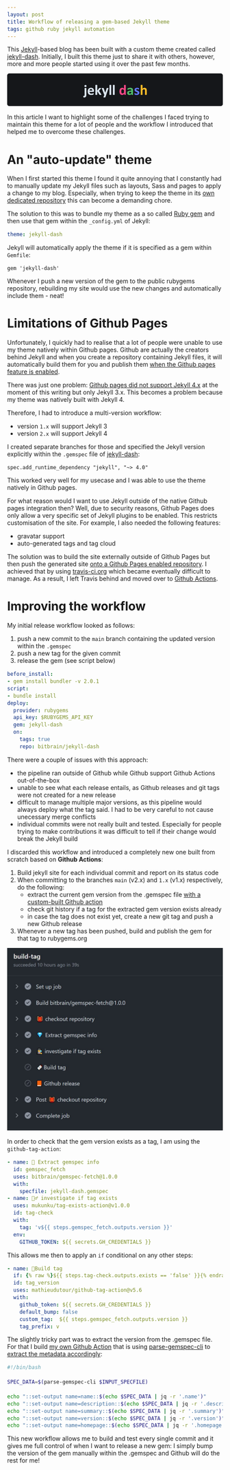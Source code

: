 ```yaml
---
layout: post
title: Workflow of releasing a gem-based Jekyll theme 
tags: github ruby jekyll automation
---
```

This [Jekyll](https://jekyllrb.com/)-based blog has been built with a custom theme created called [jekyll-dash](https://github.com/bitbrain/jekyll-dash). Initially, I built this theme just to share it with others, however, more and more people started using it over the past few months.

[![jekyll-dash-logo](/public/media/jekyll-dash-logo.png)](https://github.com/bitbrain/jekyll-dash)

In this article I want to highlight some of the challenges I faced trying to maintain this theme for a lot of people and the workflow I introduced that helped me to overcome these challenges.

# An "auto-update" theme

When I first started this theme I found it quite annoying that I constantly had to manually update my Jekyll files such as layouts, Sass and pages to apply a change to my blog. Especially, when trying to keep the theme in its [own dedicated repository](https://github.com/bitbrain/jekyll-dash) this can become a demanding chore.

The solution to this was to bundle my theme as a so called [Ruby gem](https://rubygems.org/) and then use that gem within the `_config.yml` of Jekyll:
```yml
theme: jekyll-dash
```
Jekyll will automatically apply the theme if it is specified as a gem within `Gemfile`:
```
gem 'jekyll-dash'
```
Whenever I push a new version of the gem to the public rubygems repository, rebuilding my site would use the new changes and automatically include them - neat!

# Limitations of Github Pages

Unfortunately, I quickly had to realise that a lot of people were unable to use my theme natively within Github pages. Github are actually the creators behind Jekyll and when you create a repository containing Jekyll files, it will automatically build them for you and publish them [when the Github pages feature is enabled](https://docs.github.com/en/pages/getting-started-with-github-pages/creating-a-github-pages-site).

There was just one problem: [Github pages did not support Jekyll 4.x](https://pages.github.com/versions/) at the moment of this writing but only Jekyll 3.x. This becomes a problem because my theme was natively built with Jekyll 4.

Therefore, I had to introduce a multi-version workflow:

- version `1.x` will support Jekyll 3
- version `2.x` will support Jekyll 4

I created separate branches for those and specified the Jekyll version explicitly within the `.gemspec` file of [jekyll-dash](https://github.com/bitbrain/jekyll-dash/blob/main/jekyll-dash.gemspec):
```
spec.add_runtime_dependency "jekyll", "~> 4.0"
```
This worked very well for my usecase and I was able to use the theme natively in Github pages.

For what reason would I want to use Jekyll outside of the native Github pages integration then? Well, due to security reasons, Github Pages does only allow a very specific set of Jekyll plugins to be enabled. This restricts customisation of the site. For example, I also needed the following features:

- gravatar support
- auto-generated tags and tag cloud

The solution was to build the site externally outside of Github Pages but then push the generated site [onto a Github Pages enabled repository](https://github.com/bitbrain/bitbrain.github.io). I achieved that by using [travis-ci.org](https://travis-ci.org/) which became eventually difficult to manage. As a result, I left Travis behind and moved over to [Github Actions](https://docs.github.com/en/actions).

# Improving the workflow

My initial release workflow looked as follows:

1. push a new commit to the `main` branch containing the updated version within the `.gemspec`
2. push a new tag for the given commit
3. release the gem (see script below)

```yml
before_install:
- gem install bundler -v 2.0.1
script:
- bundle install
deploy:
  provider: rubygems
  api_key: $RUBYGEMS_API_KEY
  gem: jekyll-dash
  on:
    tags: true
    repo: bitbrain/jekyll-dash
```
There were a couple of issues with this approach:

- the pipeline ran outside of Github while Github support Github Actions out-of-the-box
- unable to see what each release entails, as Github releases and git tags were not created for a new release
- difficult to manage multiple major versions, as this pipeline would always deploy what the tag said. I had to be very careful to not cause unecessary merge conflicts
- individual commits were not really built and tested. Especially for people trying to make contributions it was difficult to tell if their change would break the Jekyll build

I discarded this workflow and introduced a completely new one built from scratch based on **Github Actions**:

1. Build jekyll site for each individual commit and report on its status code
2. When committing to the branches `main` (v2.x) and `1.x` (v1.x) respectively, do the following:
    - extract the current gem version from the .gemspec file [with a custom-built Github action](https://github.com/bitbrain/gemspec-fetch)
    - check git history if a tag for the extracted gem version exists already
    - in case the tag does not exist yet, create a new git tag and push a new Github release
3. Whenever a new tag has been pushed, build and publish the gem for that tag to rubygems.org

![jekyll-dash-build](/public/media/jekyll-dash-build-tag.jpg)

In order to check that the gem version exists as a tag, I am using the `github-tag-action`:
```yml
- name: 💎 Extract gemspec info
  id: gemspec_fetch
  uses: bitbrain/gemspec-fetch@1.0.0
  with:
    specfile: jekyll-dash.gemspec
- name: 🕵️‍♂️ investigate if tag exists
  uses: mukunku/tag-exists-action@v1.0.0
  id: tag-check
  with: 
    tag: 'v${{ steps.gemspec_fetch.outputs.version }}'
  env:
    GITHUB_TOKEN: ${{ secrets.GH_CREDENTIALS }}
```
This allows me then to apply an `if` conditional on any other steps:
```yml
- name: 🔖Build tag
  if: {% raw %}${{ steps.tag-check.outputs.exists == 'false' }}{% endraw %}
  id: tag_version
  uses: mathieudutour/github-tag-action@v5.6
  with:
    github_token: ${{ secrets.GH_CREDENTIALS }}
    default_bump: false
    custom_tag:  ${{ steps.gemspec_fetch.outputs.version }}
    tag_prefix: v
```
The slightly tricky part was to extract the version from the .gemspec file. For that I build [my own Github Action](https://github.com/bitbrain/gemspec-fetch) that is using [parse-gemspec-cli](https://github.com/packsaddle/ruby-parse_gemspec-cli) to [extract the metadata accordingly](https://github.com/bitbrain/gemspec-fetch/blob/main/entrypoint.sh):
```bash
#!/bin/bash

SPEC_DATA=$(parse-gemspec-cli $INPUT_SPECFILE)

echo "::set-output name=name::$(echo $SPEC_DATA | jq -r '.name')"
echo "::set-output name=description::$(echo $SPEC_DATA | jq -r '.description')"
echo "::set-output name=summary::$(echo $SPEC_DATA | jq -r '.summary')"
echo "::set-output name=version::$(echo $SPEC_DATA | jq -r '.version')"
echo "::set-output name=homepage::$(echo $SPEC_DATA | jq -r '.homepage')"
```
This new workflow allows me to build and test every single commit and it gives me full control of when I want to release a new gem: I simply bump the version of the gem manually within the .gemspec and Github will do the rest for me!